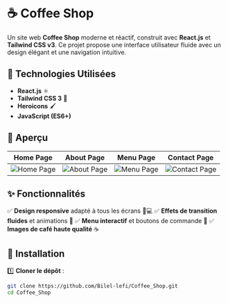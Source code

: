 # ☕ Coffee Shop

Un site web **Coffee Shop** moderne et réactif, construit avec **React.js** et **Tailwind CSS v3**. Ce projet propose une interface utilisateur fluide avec un design élégant et une navigation intuitive.

## 🚀 Technologies Utilisées

- **React.js** ⚛️
- **Tailwind CSS 3** 🎨
- **Heroicons** 🖌️
- **JavaScript (ES6+)**

## 📸 Aperçu

| Home Page                           | About Page                            | Menu Page                           | Contact Page                              |
| ----------------------------------- | ------------------------------------- | ----------------------------------- | ----------------------------------------- |
| ![Home Page](./assets/home.png) | ![About Page](./assets/about.png) | ![Menu Page](./assets/menu.png) | ![Contact Page](./assets/footter.png) |

## ✨ Fonctionnalités

✅ **Design responsive** adapté à tous les écrans 📱💻
✅ **Effets de transition fluides** et animations 🔄
✅ **Menu interactif** et boutons de commande 🛒
✅ **Images de café haute qualité** ☕

## 📂 Installation

1️⃣ **Cloner le dépôt** :

```bash
git clone https://github.com/Bilel-lefi/Coffee_Shop.git
cd Coffee_Shop
```
